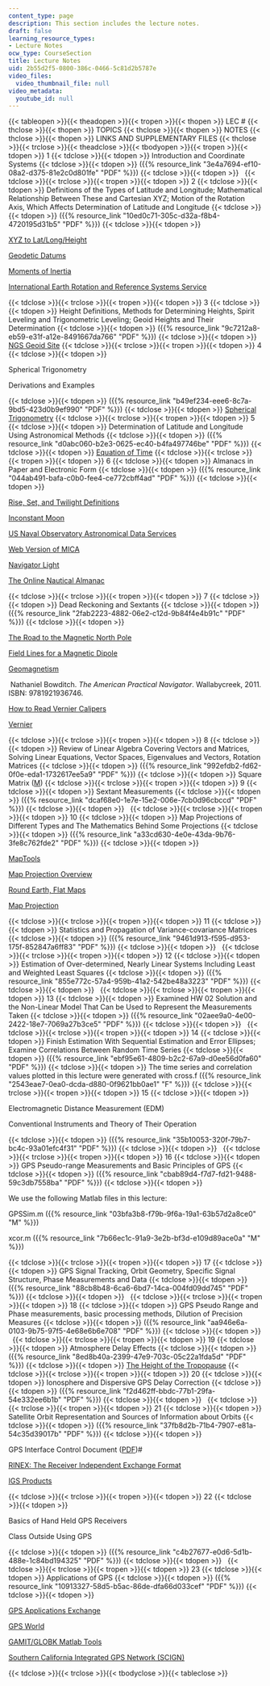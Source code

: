 ```yaml
---
content_type: page
description: This section includes the lecture notes.
draft: false
learning_resource_types:
- Lecture Notes
ocw_type: CourseSection
title: Lecture Notes
uid: 2b55d2f5-0800-386c-0466-5c81d2b5787e
video_files:
  video_thumbnail_file: null
video_metadata:
  youtube_id: null
---
```

{{< tableopen >}}{{< theadopen >}}{{< tropen >}}{{< thopen >}}
LEC #
{{< thclose >}}{{< thopen >}}
TOPICS
{{< thclose >}}{{< thopen >}}
NOTES
{{< thclose >}}{{< thopen >}}
LINKS AND SUPPLEMENTARY FILES
{{< thclose >}}{{< trclose >}}{{< theadclose >}}{{< tbodyopen >}}{{< tropen >}}{{< tdopen >}}
1
{{< tdclose >}}{{< tdopen >}}
Introduction and Coordinate Systems
{{< tdclose >}}{{< tdopen >}}
({{% resource_link "3e4a7694-ef10-08a2-d375-81e2c0d801fe" "PDF" %}})
{{< tdclose >}}{{< tdopen >}}
 
{{< tdclose >}}{{< trclose >}}{{< tropen >}}{{< tdopen >}}
2
{{< tdclose >}}{{< tdopen >}}
Definitions of the Types of Latitude and Longitude; Mathematical Relationship Between These and Cartesian XYZ; Motion of the Rotation Axis, Which Affects Determination of Latitude and Longitude
{{< tdclose >}}{{< tdopen >}}
({{% resource_link "10ed0c71-305c-d32a-f8b4-4720195d31b5" "PDF" %}})
{{< tdclose >}}{{< tdopen >}}

[XYZ to Lat/Long/Height](https://www.oc.nps.edu/oc2902w/coord/llhxyz.htm?source=post_page---------------------------)

[Geodetic Datums](https://www.e-education.psu.edu/geog862/book/export/html/1669)

[Moments of Inertia](http://hyperphysics.phy-astr.gsu.edu/hbase/mi.html)

[International Earth Rotation and Reference Systems Service](http://www.iers.org/)

{{< tdclose >}}{{< trclose >}}{{< tropen >}}{{< tdopen >}}
3
{{< tdclose >}}{{< tdopen >}}
Height Definitions, Methods for Determining Heights, Spirit Leveling and Trigonometric Leveling; Geoid Heights and Their Determination
{{< tdclose >}}{{< tdopen >}}
({{% resource_link "9c7212a8-eb59-e31f-a12e-8491667da766" "PDF" %}})
{{< tdclose >}}{{< tdopen >}}
[NGS Geoid Site](http://www.ngs.noaa.gov/cgi-bin/GEOID_STUFF/geoid99_prompt1.prl)
{{< tdclose >}}{{< trclose >}}{{< tropen >}}{{< tdopen >}}
4
{{< tdclose >}}{{< tdopen >}}

Spherical Trigonometry

Derivations and Examples

{{< tdclose >}}{{< tdopen >}}
({{% resource_link "b49ef234-eee6-8c7a-9bd5-423d0b9ef990" "PDF" %}})
{{< tdclose >}}{{< tdopen >}}
[Spherical Trigonometry](http://mathworld.wolfram.com/SphericalTrigonometry.html)
{{< tdclose >}}{{< trclose >}}{{< tropen >}}{{< tdopen >}}
5
{{< tdclose >}}{{< tdopen >}}
Determination of Latitude and Longitude Using Astronomical Methods
{{< tdclose >}}{{< tdopen >}}
({{% resource_link "d0abc060-b2e3-0625-ec40-b4fa497746be" "PDF" %}})
{{< tdclose >}}{{< tdopen >}}
[Equation of Time](http://www.astronomynotes.com/nakedeye/s9.htm)
{{< tdclose >}}{{< trclose >}}{{< tropen >}}{{< tdopen >}}
6
{{< tdclose >}}{{< tdopen >}}
Almanacs in Paper and Electronic Form
{{< tdclose >}}{{< tdopen >}}
({{% resource_link "044ab491-bafa-c0b0-fee4-ce772cbff4ad" "PDF" %}})
{{< tdclose >}}{{< tdopen >}}

[Rise, Set, and Twilight Definitions](http://www.usno.navy.mil/USNO/astronomical-applications/astronomical-information-center/rise-set-twi-defs)

[Inconstant Moon](http://www.fourmilab.ch/earthview/moon_ap_per.html)

[US Naval Observatory Astronomical Data Services](http://www.usno.navy.mil/USNO/astronomical-applications/data-services)

[Web Version of MICA](http://www.usno.navy.mil/USNO/astronomical-applications/software-products/mica)

[Navigator Light](http://www.tecepe.com.br/nav/inav_c11.htm)

[The Online Nautical Almanac](http://www.tecepe.com.br/scripts/AlmanacPagesISAPI.isa)

{{< tdclose >}}{{< trclose >}}{{< tropen >}}{{< tdopen >}}
7
{{< tdclose >}}{{< tdopen >}}
Dead Reckoning and Sextants
{{< tdclose >}}{{< tdopen >}}
({{% resource_link "2fab2223-4882-06e2-c12d-9b84f4e4b91c" "PDF" %}})
{{< tdclose >}}{{< tdopen >}}

[The Road to the Magnetic North Pole](http://geo.phys.uit.no/articl/roadto.html)

[Field Lines for a Magnetic Dipole](http://www.mathpages.com/home/kmath694/kmath694.htm)

[Geomagnetism](https://www.nature.com/subjects/geomagnetism)

 Nathaniel Bowditch. *The American Practical Navigator*. Wallabycreek, 2011. ISBN: 9781921936746.

[How to Read Vernier Calipers](http://www.phy.ntnu.edu.tw/ntnujava/index.php?topic=52)

[Vernier](http://www.tpub.com/math1/7e.htm)

{{< tdclose >}}{{< trclose >}}{{< tropen >}}{{< tdopen >}}
8
{{< tdclose >}}{{< tdopen >}}
Review of Linear Algebra Covering Vectors and Matrices, Solving Linear Equations, Vector Spaces, Eigenvalues and Vectors, Rotation Matrices
{{< tdclose >}}{{< tdopen >}}
({{% resource_link "992efdb2-fd62-0f0e-eda1-1732617ee5a9" "PDF" %}})
{{< tdclose >}}{{< tdopen >}}
Square Matrix ([M](http://web.mit.edu/18.06/www/Course-Info/Mfiles/slu.m))
{{< tdclose >}}{{< trclose >}}{{< tropen >}}{{< tdopen >}}
9
{{< tdclose >}}{{< tdopen >}}
Sextant Measurements
{{< tdclose >}}{{< tdopen >}}
({{% resource_link "dcaf68e0-1e7e-15e2-006e-7cb0d96cbccd" "PDF" %}})
{{< tdclose >}}{{< tdopen >}}
 
{{< tdclose >}}{{< trclose >}}{{< tropen >}}{{< tdopen >}}
10
{{< tdclose >}}{{< tdopen >}}
Map Projections of Different Types and The Mathematics Behind Some Projections
{{< tdclose >}}{{< tdopen >}}
({{% resource_link "a33cd630-4e0e-43da-9b76-3fe8c762fde2" "PDF" %}})
{{< tdclose >}}{{< tdopen >}}

[MapTools](http://www.maptools.com/UsingUTM/)

[Map Projection Overview](https://gisgeography.com/map-projections/)

[Round Earth, Flat Maps](https://www.axismaps.com/guide/general/map-projections/)

[Map Projection](http://mathworld.wolfram.com/MapProjection.html)

{{< tdclose >}}{{< trclose >}}{{< tropen >}}{{< tdopen >}}
11
{{< tdclose >}}{{< tdopen >}}
Statistics and Propagation of Variance-covariance Matrices
{{< tdclose >}}{{< tdopen >}}
({{% resource_link "9461d913-f595-d953-175f-852847a6ff83" "PDF" %}})
{{< tdclose >}}{{< tdopen >}}
 
{{< tdclose >}}{{< trclose >}}{{< tropen >}}{{< tdopen >}}
12
{{< tdclose >}}{{< tdopen >}}
Estimation of Over-determined, Nearly Linear Systems Including Least and Weighted Least Squares
{{< tdclose >}}{{< tdopen >}}
({{% resource_link "855e772c-57a4-959b-41a2-542be48a3223" "PDF" %}})
{{< tdclose >}}{{< tdopen >}}
 
{{< tdclose >}}{{< trclose >}}{{< tropen >}}{{< tdopen >}}
13
{{< tdclose >}}{{< tdopen >}}
Examined HW 02 Solution and the Non-Linear Model That Can be Used to Represent the Measurements Taken
{{< tdclose >}}{{< tdopen >}}
({{% resource_link "02aee9a0-4e00-2422-18e7-7069a27b3ce5" "PDF" %}})
{{< tdclose >}}{{< tdopen >}}
 
{{< tdclose >}}{{< trclose >}}{{< tropen >}}{{< tdopen >}}
14
{{< tdclose >}}{{< tdopen >}}
Finish Estimation With Sequential Estimation and Error Ellipses; Examine Correlations Between Random Time Series
{{< tdclose >}}{{< tdopen >}}
({{% resource_link "ebf95e61-4809-b2c2-67a9-d0ee56d0fa60" "PDF" %}})
{{< tdclose >}}{{< tdopen >}}
The time series and correlation values plotted in this lecture were generated with cross.f ({{% resource_link "2543eae7-0ea0-dcda-d880-0f9621bb0ae1" "F" %}})
{{< tdclose >}}{{< trclose >}}{{< tropen >}}{{< tdopen >}}
15
{{< tdclose >}}{{< tdopen >}}

Electromagnetic Distance Measurement (EDM)

Conventional Instruments and Theory of Their Operation

{{< tdclose >}}{{< tdopen >}}
({{% resource_link "35b10053-320f-79b7-bc4c-93a01efc4f31" "PDF" %}})
{{< tdclose >}}{{< tdopen >}}
 
{{< tdclose >}}{{< trclose >}}{{< tropen >}}{{< tdopen >}}
16
{{< tdclose >}}{{< tdopen >}}
GPS Pseudo-range Measurements and Basic Principles of GPS
{{< tdclose >}}{{< tdopen >}}
({{% resource_link "cbab89d4-f7d7-fd21-9488-59c3db7558ba" "PDF" %}})
{{< tdclose >}}{{< tdopen >}}

We use the following Matlab files in this lecture:

GPSSim.m ({{% resource_link "03bfa3b8-f79b-9f6a-19a1-63b57d2a8ce0" "M" %}})

xcor.m ({{% resource_link "7b66ec1c-91a9-3e2b-bf3d-e109d89ace0a" "M" %}})

{{< tdclose >}}{{< trclose >}}{{< tropen >}}{{< tdopen >}}
17
{{< tdclose >}}{{< tdopen >}}
GPS Signal Tracking, Orbit Geometry, Specific Signal Structure, Phase Measurements and Data
{{< tdclose >}}{{< tdopen >}}
({{% resource_link "88cb8b48-6ca6-6bd7-14ca-004fd09dd745" "PDF" %}})
{{< tdclose >}}{{< tdopen >}}
 
{{< tdclose >}}{{< trclose >}}{{< tropen >}}{{< tdopen >}}
18
{{< tdclose >}}{{< tdopen >}}
GPS Pseudo Range and Phase measurements, basic processing methods, Dilution of Precision Measures
{{< tdclose >}}{{< tdopen >}}
({{% resource_link "aa946e6a-0103-9b75-97f5-4e68e6b6e708" "PDF" %}})
{{< tdclose >}}{{< tdopen >}}
 
{{< tdclose >}}{{< trclose >}}{{< tropen >}}{{< tdopen >}}
19
{{< tdclose >}}{{< tdopen >}}
Atmosphere Delay Effects
{{< tdclose >}}{{< tdopen >}}
({{% resource_link "8ed8b40a-2399-47e9-703c-05c22a1fda5d" "PDF" %}})
{{< tdclose >}}{{< tdopen >}}
[The Height of the Tropopause](http://www-das.uwyo.edu/~geerts/cwx/notes/chap01/tropo.html)
{{< tdclose >}}{{< trclose >}}{{< tropen >}}{{< tdopen >}}
20
{{< tdclose >}}{{< tdopen >}}
Ionosphere and Dispersive GPS Delay Correction
{{< tdclose >}}{{< tdopen >}}
({{% resource_link "f2d462ff-bbdc-77b1-29fa-54e332ee6b1b" "PDF" %}})
{{< tdclose >}}{{< tdopen >}}
 
{{< tdclose >}}{{< trclose >}}{{< tropen >}}{{< tdopen >}}
21
{{< tdclose >}}{{< tdopen >}}
Satellite Orbit Representation and Sources of Information about Orbits
{{< tdclose >}}{{< tdopen >}}
({{% resource_link "37fb8d2b-71b4-7907-e81a-54c35d39017b" "PDF" %}})
{{< tdclose >}}{{< tdopen >}}

GPS Interface Control Document ([PDF](http://geoweb.mit.edu/~tah/icd200c123.pdf))#

[RINEX: The Receiver Independent Exchange Format](http://www.gisresources.com/rinex-receiver-independent-exchange-format/)

[IGS Products](http://www.igs.org/products)

{{< tdclose >}}{{< trclose >}}{{< tropen >}}{{< tdopen >}}
22
{{< tdclose >}}{{< tdopen >}}

Basics of Hand Held GPS Receivers

Class Outside Using GPS

{{< tdclose >}}{{< tdopen >}}
({{% resource_link "c4b27677-e0d6-5d1b-488e-1c84bd194325" "PDF" %}})
{{< tdclose >}}{{< tdopen >}}
 
{{< tdclose >}}{{< trclose >}}{{< tropen >}}{{< tdopen >}}
23
{{< tdclose >}}{{< tdopen >}}
Applications of GPS
{{< tdclose >}}{{< tdopen >}}
({{% resource_link "10913327-58d5-b5ac-86de-dfa66d033cef" "PDF" %}})
{{< tdclose >}}{{< tdopen >}}

[GPS Applications Exchange](http://www.gps.gov/applications/timing/)

[GPS World](http://www.gpsworld.com/gpsworld/)

[GAMIT/GLOBK Matlab Tools](http://geoweb.mit.edu/~tah/GGMatlab/)

[Southern California Integrated GPS Network (SCIGN)](http://www.scign.org/)

{{< tdclose >}}{{< trclose >}}{{< tbodyclose >}}{{< tableclose >}}